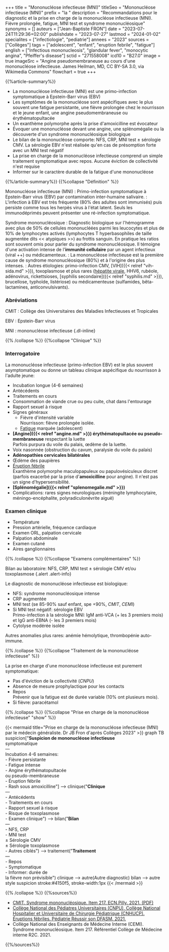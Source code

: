 +++
title = "Mononucléose infectieuse (MNI)"
titleSeo = "Mononucléose infectieuse (MNI)"
prefix = "la "
description = "Recommandations pour le diagnostic et la prise en charge de la mononucléose infectieuse (MNI). Fièvre prolongée, fatigue, MNI test et syndrome mononucléosique"
synonyms = []
auteurs = ["Jean-Baptiste FRON"]
date = "2023-07-24T11:29:36+02:00"
publishdate = "2023-07-27"
lastmod = "2024-01-02"
specialites = ["infectiologie", "pediatrie"]
annees = "2023"
sources = ["Collèges"]
tags = ["adolescent", "enfant", "eruption febrile", "fatigue"]
english = ["Infectious mononucleosis", "glandular fever", "monocytic angina", "Pfeiffer's disease"]
sctid = "271558008"
icd10 = "B27.0"
image = true
imageSrc = "Angine pseudomembraneuse au cours d'une mononucléose infectieuse. James Heilman, MD, CC BY-SA 3.0, via Wikimedia Commons"
flowchart = true
+++

{{%article-summary%}}

- La mononucléose infectieuse (MNI) est une primo-infection symptomatique à Epstein-Barr virus (EBV)
- Les symptômes de la mononucléose sont aspécifiques avec le plus souvent une fatigue persistante, une fièvre prolongée chez le nourrisson et le jeune enfant, une angine pseudomembraneuse ou érythématopultacée
- Un exanthème polymorphe après la prise d'amoxicilline est évocateur
- Évoquer une mononucléose devant une angine, une splénomégalie ou la découverte d'un syndrome mononucléosique biologique
- Le bilan de la mononucléose comporte: NFS, CRP, MNI test ± sérologie CMV. La sérologie EBV n'est réalisée qu'en cas de présomption forte avec un MNI test négatif
- La prise en charge de la mononucléose infectieuse comprend un simple traitement symptomatique avec repos. Aucune éviction de collectivité n'est requise
- Informer sur le caractère durable de la fatigue d'une mononucléose

{{%/article-summary%}}
{{%collapse "Définition" %}}

Mononucléose infectieuse (MNI)
: Primo-infection symptomatique à Epstein-Barr virus (EBV) par contamination inter-humaine salivaire.
: L'infection à EBV est très fréquente (80% des adultes sont immunisés) puis persiste comme tous les herpès virus à l'état latent. Seuls les immunodéprimés peuvent présenter une ré-infection symptomatique.

Syndrome mononucléosique
: Diagnostic biologique sur l'hémogramme avec plus de 50% de cellules mononucléées parmi les leucocytes et plus de 10% de lymphocytes activés (lymphocytes T hyperbasophiles de taille augmentée dits << atypiques >>) au frottis sanguin. En pratique les ratios sont souvent omis pour parler du syndrome mononucléosique. Il témoigne d'une activation intense de l'**immunité cellulaire** par un agent infectieux (viral ++) ou médicamenteux.
: La mononucléose infectieuse est la première cause de syndrome mononucléosique (80%) et à l'origine des plus intenses.
: Autres étiologies: primo-infection CMV, [VIH]({{< relref "vih-sida.md" >}}), toxoplasmose et plus rares ([hépatite virale](/tags/hepatite/), HHV6, rubéole, adénovirus, rickettsioses, [syphilis secondaire]({{< relref "syphilis.md" >}}), brucellose, typhoïde, listériose) ou médicamenteuse (sulfamides, bêta-lactamines, anticonvulsivants).

### Abréviations

CMIT
: Collège des Universitaires des Maladies Infectieuses et Tropicales

EBV
: Epstein-Barr virus

MNI
: mononucléose infectieuse
{.dl-inline}

{{% /collapse %}}
{{%collapse "Clinique" %}}

### Interrogatoire

La mononucléose infectieuse (primo-infection EBV) est le plus souvent asymptomatique ou donne un tableau clinique aspécifique du nourrisson à l'adulte jeune:

- Incubation longue (4-6 semaines)
- Antécédents
- Traitements en cours
- Consommation de viande crue ou peu cuite, chat dans l'entourage
- Rapport sexuel à risque
- Signes généraux
  - Fièvre d'intensité variable  
    Nourrisson: fièvre prolongée isolée.
  - [Fatigue](/tags/fatigue/) marquée (adolescent)
- **[Angine]({{< relref "angine.md" >}}) érythématopultacée ou pseudo-membraneuse** respectant la luette  
  Parfois purpura du voile du palais, œdème de la luette.
- Voix nasonnée (obstruction du cavum, paralysie du voile du palais)
- **Adénopathies cervicales bilatérales**
- Œdème des paupières
- [Éruption fébrile](/tags/eruption-febrile/)  
  Exanthème polymorphe maculopapuleux ou papulovésiculeux discret (parfois exacerbé par la prise d'**amoxicilline** pour angine). Il n'est pas un signe d'hypersensibilité.
- **[Splénomégalie]({{< relref "splenomegalie.md" >}})**
- Complications: rares signes neurologiques (méningite lymphocytaire, méningo-encéphalite, polyradiculonévrite aiguë)

### Examen clinique

- Température
- Pression artérielle, fréquence cardiaque
- Examen ORL, palpation cervicale
- Palpation abdominale
- Examen cutané
- Aires ganglionnaires

{{% /collapse %}}
{{%collapse "Examens complémentaires" %}}

Bilan au laboratoire: NFS, CRP, MNI test ± sérologie CMV et/ou toxoplasmose
{.alert .alert-info}

Le diagnostic de mononucléose infectieuse est biologique:

- NFS: syndrome mononucléosique intense
- CRP augmentée
- MNI test (se 85-90% sauf enfant, spe +90%, *CMIT*, *CEMI*)
- Si MNI test négatif: sérologie EBV  
  Primo-infection à la sérologie MNI: IgM anti-VCA (+ les 3 premiers mois) et IgG anti-EBNA (- les 3 premiers mois)
- Cytolyse modérée isolée

Autres anomalies plus rares: anémie hémolytique, thrombopénie auto-immune.

{{% /collapse %}}
{{%collapse "Traitement de la mononucléose infectieuse" %}}

La prise en charge d'une mononucléose infectieuse est purement symptomatique:

- Pas d'éviction de la collectivité (*CNPU*)
- Absence de mesure prophylactique pour les contacts
- Repos  
  Prévenir que la fatigue est de durée variable (10% ont plusieurs mois).
- Si fièvre: paracétamol

{{% /collapse %}}
{{%collapse "Prise en charge de la mononucléose infectieuse" "show" %}}

{{< mermaid title="Prise en charge de la mononucléose infectieuse (MNI) par le médecin généraliste. Dr JB Fron d'après Collèges 2023" >}}
graph TB
  suspicion["<b>Suspicion de mononucléose infectieuse</b><br>symptomatique<br>—<br>Incubation 4-6 semaines:<br>- Fièvre persistante<br>- Fatigue intense<br>- Angine érythématopultacée<br>ou pseudo-membraneuse<br>- Éruption fébrile<br>- Rash sous amoxicilline"] --> clinique("<b>Clinique</b><br>—<br>- Antécédents<br>- Traitements en cours<br>- Rapport sexuel à risque<br>- Risque de toxoplasmose<br>- Examen clinique") --> bilan("<b>Bilan</b><br>—<br>- NFS, CRP<br>- MNI test<br>± Sérologie CMV<br>± Sérologie toxoplasmose<br>- Autres ciblés") --> traitement("<b>Traitement</b><br>—<br>- Repos<br>- Symptomatique<br>- Informer: durée de<br>la fièvre non prévisible")
    clinique --> autre(Autre diagnostic)
    bilan --> autre
  style suspicion stroke:#4150f5, stroke-width:1px
{{< /mermaid >}}

{{% /collapse %}}
{{%sources%}}

- [CMIT. Syndrome mononucléosique. Item 217. ECN.Pilly. 2021. (PDF)](https://www.infectiologie.com/UserFiles/File/pilly-etudiant/items-edition-2023/pilly-2023-item-217.pdf)
- [Collège National des Pédiatres Universitaires (CNPU), Collège National Hospitalier et Universitaire de Chirurgie Pédiatrique (CNHUCP). Éruptions fébriles. Pédiatrie Réussir son DFASM. 2021.](https://www.pedia-univ.fr/deuxieme-cycle/referentiel/infectiologie/eruptions-febriles)
- Collège National des Enseignants de Médecine Interne (CEMI). Syndrome mononucléosique. Item 217. Référentiel Collège de Médecine interne R2C. 2021.

{{%/sources%}}
